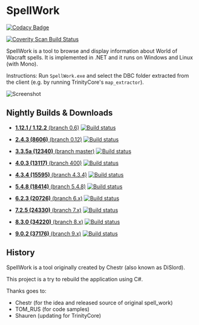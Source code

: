SpellWork
=========

[![Codacy Badge](https://api.codacy.com/project/badge/Grade/36e4ae29c00947cbace18b5003141bb1)](https://www.codacy.com/app/TrinityCore/SpellWork?utm_source=github.com&amp;utm_medium=referral&amp;utm_content=TrinityCore/SpellWork&amp;utm_campaign=Badge_Grade)

<a href="https://scan.coverity.com/projects/trinitycore-spellwork">
  <img alt="Coverity Scan Build Status"
       src="https://scan.coverity.com/projects/12196/badge.svg"/>
</a>

SpellWork is a tool to browse and display information about World of Wacraft spells.
It is implemented in .NET and it runs on Windows and Linux (with Mono).

Instructions: Run `SpellWork.exe` and select the DBC folder extracted from the client (e.g. by running TrinityCore's `map_extractor`).

![Screenshot](screenshot.png)

Nightly Builds & Downloads
--------------------------

- [**1.12.1 / 1.12.2** (branch 0.6)](https://ci.appveyor.com/api/projects/DDuarte/spellwork-cs/artifacts/SpellWork/SpellWork.zip?job=Configuration:%20Release&branch=0.6)
[![Build status](https://ci.appveyor.com/api/projects/status/bdkqqtu62sc21lw5/branch/0.6?svg=true)](https://ci.appveyor.com/project/DDuarte/spellwork-cs/branch/0.6)

- [**2.4.3 (8606)** (branch 0.12)](https://ci.appveyor.com/api/projects/DDuarte/spellwork-cs/artifacts/SpellWork/SpellWork.zip?job=Configuration:%20Release&branch=0.12)
[![Build status](https://ci.appveyor.com/api/projects/status/bdkqqtu62sc21lw5/branch/0.12?svg=true)](https://ci.appveyor.com/project/DDuarte/spellwork-cs/branch/0.12)

- [**3.3.5a (12340)** (branch master)](https://ci.appveyor.com/api/projects/DDuarte/spellwork-cs/artifacts/SpellWork/SpellWork.zip?job=Configuration:%20Release&branch=master)
[![Build status](https://ci.appveyor.com/api/projects/status/bdkqqtu62sc21lw5/branch/master?svg=true)](https://ci.appveyor.com/project/DDuarte/spellwork-cs/branch/master)

- [**4.0.3 (13117)** (branch 400)](https://ci.appveyor.com/api/projects/DDuarte/spellwork-cs/artifacts/SpellWork/SpellWork.zip?job=Configuration:%20Release&branch=400)
[![Build status](https://ci.appveyor.com/api/projects/status/bdkqqtu62sc21lw5/branch/400?svg=true)](https://ci.appveyor.com/project/DDuarte/spellwork-cs/branch/400)

- [**4.3.4 (15595)** (branch 4.3.4)](https://ci.appveyor.com/api/projects/DDuarte/spellwork-cs/artifacts/SpellWork/SpellWork.zip?job=Configuration:%20Release&branch=4.3.4)
[![Build status](https://ci.appveyor.com/api/projects/status/bdkqqtu62sc21lw5/branch/4.3.4?svg=true)](https://ci.appveyor.com/project/DDuarte/spellwork-cs/branch/4.3.4)

- [**5.4.8 (18414)** (branch 5.4.8)](https://ci.appveyor.com/api/projects/DDuarte/spellwork-cs/artifacts/SpellWork/SpellWork.zip?job=Configuration:%20Release&branch=5.4.8)
[![Build status](https://ci.appveyor.com/api/projects/status/bdkqqtu62sc21lw5/branch/5.4.8?svg=true)](https://ci.appveyor.com/project/DDuarte/spellwork-cs/branch/5.4.8)

- [**6.2.3 (20726)** (branch 6.x)](https://ci.appveyor.com/api/projects/DDuarte/spellwork-cs/artifacts/SpellWork/SpellWork.zip?job=Configuration:%20Release&branch=6.x)
[![Build status](https://ci.appveyor.com/api/projects/status/bdkqqtu62sc21lw5/branch/6.x?svg=true)](https://ci.appveyor.com/project/DDuarte/spellwork-cs/branch/6.x)

- [**7.2.5 (24330)** (branch 7.x)](https://ci.appveyor.com/api/projects/DDuarte/spellwork-cs/artifacts/SpellWork/SpellWork.zip?job=Configuration:%20Release&branch=7.x)
[![Build status](https://ci.appveyor.com/api/projects/status/bdkqqtu62sc21lw5/branch/7.x?svg=true)](https://ci.appveyor.com/project/DDuarte/spellwork-cs/branch/7.x)

- [**8.3.0 (34220)** (branch 8.x)](https://ci.appveyor.com/api/projects/DDuarte/spellwork-cs/artifacts/SpellWork/SpellWork.zip?job=Configuration:%20Release&branch=8.x)
[![Build status](https://ci.appveyor.com/api/projects/status/bdkqqtu62sc21lw5/branch/8.x?svg=true)](https://ci.appveyor.com/project/DDuarte/spellwork-cs/branch/8.x)

- [**9.0.2 (37176)** (branch 9.x)](https://ci.appveyor.com/api/projects/DDuarte/spellwork-cs/artifacts/SpellWork/SpellWork.zip?job=Configuration:%20Release&branch=9.x)
[![Build status](https://ci.appveyor.com/api/projects/status/bdkqqtu62sc21lw5/branch/9.x?svg=true)](https://ci.appveyor.com/project/DDuarte/spellwork-cs/branch/9.x)

History
-------

SpellWork is a tool originally created by Chestr (also known as DiSlord).

This project is a try to rebuild the application using C#.

Thanks goes to:

- Chestr (for the idea and released source of original spell_work)
- TOM_RUS (for code samples)
- Shauren (updating for TrinityCore)
